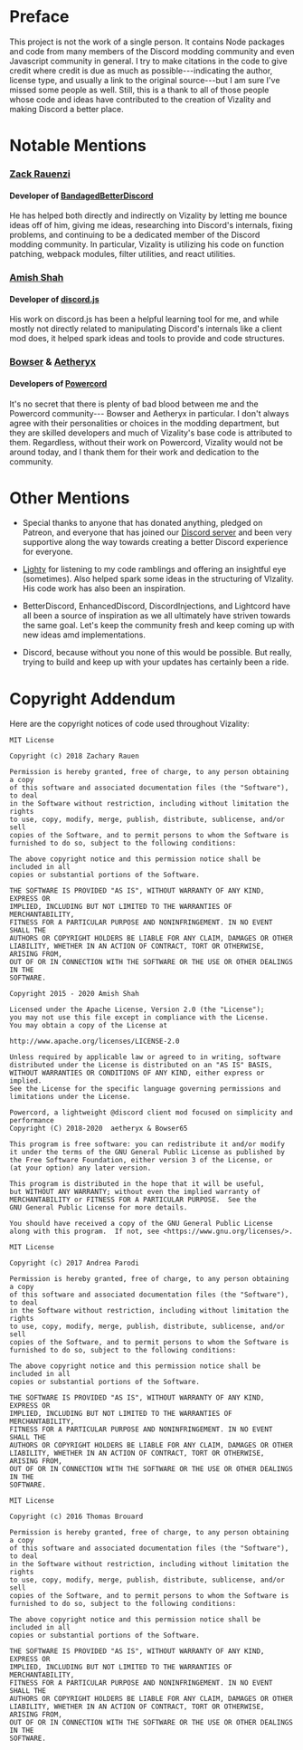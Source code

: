 # Preface

This project is not the work of a single person. It contains Node packages and code from many members of the Discord modding community and even Javascript community in general. I try to make citations in the code to give credit where credit is due as much as possible---indicating the author, license type, and usually a link to the original source---but I am sure I've missed some people as well. Still, this is a thank to all of those people whose code and ideas have contributed to the creation of Vizality and making Discord a better place.

# Notable Mentions

### [Zack Rauenzi](https://github.com/rauenzi)
#### Developer of [BandagedBetterDiscord](https://github.com/rauenzi/BetterDiscordApp)

He has helped both directly and indirectly on Vizality by letting me bounce ideas off of him, giving me ideas, researching into Discord's internals, fixing problems, and continuing to be a dedicated member of the Discord modding community. In particular, Vizality is utilizing his code on function patching, webpack modules, filter utilities, and react utilities.

### [Amish Shah](https://github.com/amishshah)
#### Developer of [discord.js](https://discord.js.org/)

His work on discord.js has been a helpful learning tool for me, and while mostly not directly related to manipulating Discord's internals like a client mod does, it helped spark ideas and tools to provide and code structures.

### [Bowser](https://github.com/Bowser65) & [Aetheryx](https://github.com/aetheryx)
#### Developers of [Powercord](https://powercord.dev/)

It's no secret that there is plenty of bad blood between me and the Powercord community--- Bowser and Aetheryx in particular. I don't always agree with their personalities or choices in the modding department, but they are skilled developers and much of Vizality's base code is attributed to them. Regardless, without their work on Powercord, Vizality would not be around today, and I thank them for their work and dedication to the community.

# Other Mentions

- Special thanks to anyone that has donated anything, pledged on Patreon, and everyone that has joined our [Discord server](https://discord.gg/42B8AC9) and been very supportive along the way towards creating a better Discord experience for everyone.

- [Lighty](https://github.com/1Lighty) for listening to my code ramblings and offering an insightful eye (sometimes). Also helped spark some ideas in the structuring of VIzality. His code work has also been an inspiration.

- BetterDiscord, EnhancedDiscord, DiscordInjections, and Lightcord have all been a source of inspiration as we all ultimately have striven towards the same goal. Let's keep the community fresh and keep coming up with new ideas amd implementations.

- Discord, because without you none of this would be possible. But really, trying to build and keep up with your updates has certainly been a ride.

# Copyright Addendum

Here are the copyright notices of code used throughout Vizality:

```
MIT License

Copyright (c) 2018 Zachary Rauen

Permission is hereby granted, free of charge, to any person obtaining a copy
of this software and associated documentation files (the "Software"), to deal
in the Software without restriction, including without limitation the rights
to use, copy, modify, merge, publish, distribute, sublicense, and/or sell
copies of the Software, and to permit persons to whom the Software is
furnished to do so, subject to the following conditions:

The above copyright notice and this permission notice shall be included in all
copies or substantial portions of the Software.

THE SOFTWARE IS PROVIDED "AS IS", WITHOUT WARRANTY OF ANY KIND, EXPRESS OR
IMPLIED, INCLUDING BUT NOT LIMITED TO THE WARRANTIES OF MERCHANTABILITY,
FITNESS FOR A PARTICULAR PURPOSE AND NONINFRINGEMENT. IN NO EVENT SHALL THE
AUTHORS OR COPYRIGHT HOLDERS BE LIABLE FOR ANY CLAIM, DAMAGES OR OTHER
LIABILITY, WHETHER IN AN ACTION OF CONTRACT, TORT OR OTHERWISE, ARISING FROM,
OUT OF OR IN CONNECTION WITH THE SOFTWARE OR THE USE OR OTHER DEALINGS IN THE
SOFTWARE.
```

```
Copyright 2015 - 2020 Amish Shah

Licensed under the Apache License, Version 2.0 (the "License");
you may not use this file except in compliance with the License.
You may obtain a copy of the License at

http://www.apache.org/licenses/LICENSE-2.0

Unless required by applicable law or agreed to in writing, software
distributed under the License is distributed on an "AS IS" BASIS,
WITHOUT WARRANTIES OR CONDITIONS OF ANY KIND, either express or implied.
See the License for the specific language governing permissions and
limitations under the License.
```

```
Powercord, a lightweight @discord client mod focused on simplicity and performance
Copyright (C) 2018-2020  aetheryx & Bowser65

This program is free software: you can redistribute it and/or modify
it under the terms of the GNU General Public License as published by
the Free Software Foundation, either version 3 of the License, or
(at your option) any later version.

This program is distributed in the hope that it will be useful,
but WITHOUT ANY WARRANTY; without even the implied warranty of
MERCHANTABILITY or FITNESS FOR A PARTICULAR PURPOSE.  See the
GNU General Public License for more details.

You should have received a copy of the GNU General Public License
along with this program.  If not, see <https://www.gnu.org/licenses/>.
```

```
MIT License

Copyright (c) 2017 Andrea Parodi

Permission is hereby granted, free of charge, to any person obtaining a copy
of this software and associated documentation files (the "Software"), to deal
in the Software without restriction, including without limitation the rights
to use, copy, modify, merge, publish, distribute, sublicense, and/or sell
copies of the Software, and to permit persons to whom the Software is
furnished to do so, subject to the following conditions:

The above copyright notice and this permission notice shall be included in all
copies or substantial portions of the Software.

THE SOFTWARE IS PROVIDED "AS IS", WITHOUT WARRANTY OF ANY KIND, EXPRESS OR
IMPLIED, INCLUDING BUT NOT LIMITED TO THE WARRANTIES OF MERCHANTABILITY,
FITNESS FOR A PARTICULAR PURPOSE AND NONINFRINGEMENT. IN NO EVENT SHALL THE
AUTHORS OR COPYRIGHT HOLDERS BE LIABLE FOR ANY CLAIM, DAMAGES OR OTHER
LIABILITY, WHETHER IN AN ACTION OF CONTRACT, TORT OR OTHERWISE, ARISING FROM,
OUT OF OR IN CONNECTION WITH THE SOFTWARE OR THE USE OR OTHER DEALINGS IN THE
SOFTWARE.
```

```
MIT License

Copyright (c) 2016 Thomas Brouard

Permission is hereby granted, free of charge, to any person obtaining a copy
of this software and associated documentation files (the "Software"), to deal
in the Software without restriction, including without limitation the rights
to use, copy, modify, merge, publish, distribute, sublicense, and/or sell
copies of the Software, and to permit persons to whom the Software is
furnished to do so, subject to the following conditions:

The above copyright notice and this permission notice shall be included in all
copies or substantial portions of the Software.

THE SOFTWARE IS PROVIDED "AS IS", WITHOUT WARRANTY OF ANY KIND, EXPRESS OR
IMPLIED, INCLUDING BUT NOT LIMITED TO THE WARRANTIES OF MERCHANTABILITY,
FITNESS FOR A PARTICULAR PURPOSE AND NONINFRINGEMENT. IN NO EVENT SHALL THE
AUTHORS OR COPYRIGHT HOLDERS BE LIABLE FOR ANY CLAIM, DAMAGES OR OTHER
LIABILITY, WHETHER IN AN ACTION OF CONTRACT, TORT OR OTHERWISE, ARISING FROM,
OUT OF OR IN CONNECTION WITH THE SOFTWARE OR THE USE OR OTHER DEALINGS IN THE
SOFTWARE.
```